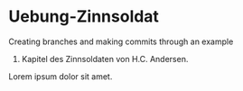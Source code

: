 # Uebung-Zinnsoldat
Creating branches and making commits through an example

1. Kapitel des Zinnsoldaten von H.C. Andersen.

Lorem ipsum dolor sit amet.
